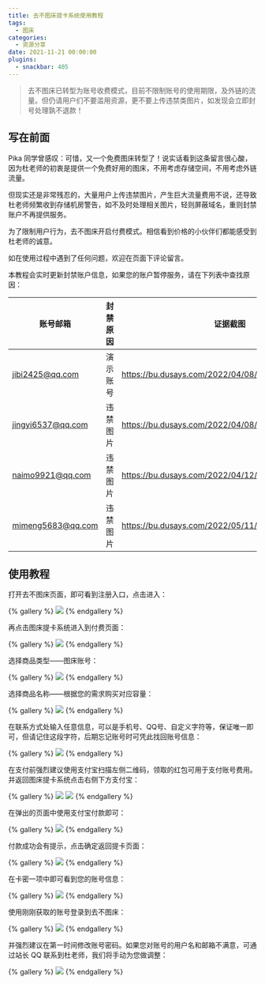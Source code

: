 ```yaml
---
title: 去不图床提卡系统使用教程
tags:
  - 图床
categories:
  - 资源分享
date: 2021-11-21 00:00:00
plugins:
  - snackbar: 405
---
```


> 去不图床已转型为账号收费模式，目前不限制账号的使用期限，及外链的流量。但仍请用户们不要滥用资源，更不要上传违禁类图片，如发现会立即封号处理孰不退款！

<!-- more -->

## 写在前面

Pika 同学曾感叹：可惜，又一个免费图床转型了！说实话看到这条留言很心酸，因为杜老师的初衷是提供一个免费好用的图床，不用考虑存储空间，不用考虑外链流量。

但现实还是非常残忍的，大量用户上传违禁图片，产生巨大流量费用不说，还导致杜老师频繁收到存储机房警告，如不及时处理相关图片，轻则屏蔽域名，重则封禁账户不再提供服务。

为了限制用户行为，去不图床开启付费模式。相信看到价格的小伙伴们都能感受到杜老师的诚意。

如在使用过程中遇到了任何问题，欢迎在页面下评论留言。

本教程会实时更新封禁账户信息，如果您的账户暂停服务，请在下列表中查找原因：

| 账号邮箱 | 封禁原因 | 证据截图 |
| - | - | - |
| jibi2425@qq.com | 演示账号 | https://bu.dusays.com/2022/04/08/624f1fed25f9a.png |
| jingyi6537@qq.com | 违禁图片 | https://bu.dusays.com/2022/04/08/624f1fa86631b.png |
| naimo9921@qq.com | 违禁图片 | https://bu.dusays.com/2022/04/12/6254daab94b88.png |
| mimeng5683@qq.com | 违禁图片 | https://bu.dusays.com/2022/05/11/627bdabcef8b8.jpg |

## 使用教程

打开去不图床页面，即可看到注册入口，点击进入：

{% gallery %}
![](https://cdn.dusays.com/2021/11/405-1.jpg/1)
{% endgallery %}

再点击图床提卡系统进入到付费页面：

{% gallery %}
![](https://cdn.dusays.com/2021/11/405-2.jpg/1)
{% endgallery %}

选择商品类型——图床账号：

{% gallery %}
![](https://cdn.dusays.com/2021/11/405-3.jpg/1)
{% endgallery %}

选择商品名称——根据您的需求购买对应容量：

{% gallery %}
![](https://cdn.dusays.com/2021/11/405-4.jpg/1)
{% endgallery %}

在联系方式处输入任意信息，可以是手机号、QQ号、自定义字符等，保证唯一即可，但请记住这段字符，后期忘记账号时可凭此找回账号信息：

{% gallery %}
![](https://cdn.dusays.com/2021/11/405-5.jpg/1)
{% endgallery %}

在支付前强烈建议使用支付宝扫描左侧二维码，领取的红包可用于支付账号费用。并返回图床提卡系统点击右侧下方支付宝：

{% gallery %}
![](https://cdn.dusays.com/2021/11/405-6.jpg/1)
![](https://cdn.dusays.com/2021/11/405-7.jpg/1)
{% endgallery %}

在弹出的页面中使用支付宝付款即可：

{% gallery %}
![](https://cdn.dusays.com/2021/11/405-8.jpg/1)
{% endgallery %}

付款成功会有提示，点击确定返回提卡页面：

{% gallery %}
![](https://cdn.dusays.com/2021/11/405-9.jpg/1)
{% endgallery %}

在卡密一项中即可看到您的账号信息：

{% gallery %}
![](https://cdn.dusays.com/2021/11/405-10.jpg/1)
{% endgallery %}

使用刚刚获取的账号登录到去不图床：

{% gallery %}
![](https://cdn.dusays.com/2021/11/405-11.jpg/1)
{% endgallery %}

并强烈建议在第一时间修改账号密码。如果您对账号的用户名和邮箱不满意，可通过站长 QQ 联系到杜老师，我们将手动为您做调整：

{% gallery %}
![](https://cdn.dusays.com/2021/11/405-12.jpg/1)
{% endgallery %}
